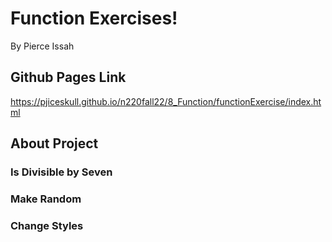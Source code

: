 # Function Exercises!

By Pierce Issah

## Github Pages Link

https://pjiceskull.github.io/n220fall22/8_Function/functionExercise/index.html

## About Project

### Is Divisible by Seven

### Make Random

### Change Styles
